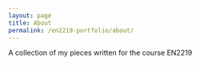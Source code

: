 ```yaml
---
layout: page
title: About
permalink: /en2219-portfolio/about/
---
```


A collection of my pieces written for the course EN2219